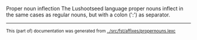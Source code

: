 Proper noun inflection
The Lushootseed language proper nouns inflect in the same cases as regular
nouns, but with a colon (':') as separator.





* * *
<small>This (part of) documentation was generated from [../src/fst/affixes/propernouns.lexc](http://github.com/giellalt/lang-lut/blob/main/../src/fst/affixes/propernouns.lexc)</small>